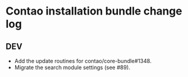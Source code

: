 # Contao installation bundle change log

## DEV

 * Add the update routines for contao/core-bundle#1348.
 * Migrate the search module settings (see #89).
